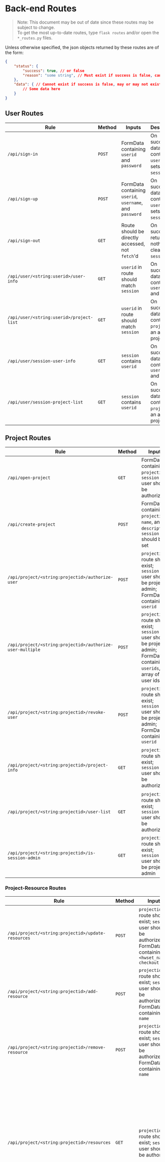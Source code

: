 # Back-end Routes

> Note: This document may be out of date since these routes may be subject to change.\
  To get the most up-to-date routes, type `flask routes` and/or open the `*_routes.py` files.

Unless otherwise specified, the json objects returned by these routes are of the form:

```json
{
    "status": {
        "success": true, // or false
        "reason": "some string", // Must exist if success is false, cannot exist if success is true
    },
    "data": { // Cannot exist if success is false, may or may not exist if success is true
        // Some data here
    }
}
```

## User Routes

| Rule | Method | Inputs | Description |
| ---- | ------ | ------ | ----------- |
| `/api/sign-in` | `POST` | FormData containing `userid` and `password` | On success, data contains `userid` and sets `session`. |
| `/api/sign-up` | `POST` | FormData containing `userid`, `username`, and `password` | On success, data contains `userid` and sets `session`. |
| `/api/sign-out` | `GET` | Route should be directly accessed, not `fetch`'d | On success, returns nothing and clears `session`. |
| `/api/user/<string:userid>/user-info` | `GET` | `userid` in route should match `session` | On success, data contains `username` and `userid`. |
| `/api/user/<string:userid>/project-list` | `GET` | `userid` in route should match `session` | On success, data contains `projects`, an array of project ids. |
| `/api/user/session-user-info` | `GET` | `session` contains `userid` | On success, data contains `username` and `userid`. |
| `/api/user/session-project-list` | `GET` | `session` contains `userid` | On success, data contains `projects`, an array of project ids. |

## Project Routes

| Rule | Method | Inputs | Description |
| ---- | ------ | ------ | ----------- |
| `/api/open-project` | `GET` | FormData containing `projectid`; `session` user should be authorized | On success, returns no data. |
| `/api/create-project` | `POST` | FormData containing `projectid`, `name`, and `description`; `session` should be set | On success, data contains `projectid`. |
| `/api/project/<string:projectid>/authorize-user` | `POST` | `projectid` in route should exist; `session` user should be project's admin; FormData containing `userid` | On success, returns no data. |
| `/api/project/<string:projectid>/authorize-user-multiple` | `POST` | `projectid` in route should exist; `session` user should be project's admin; FormData containing `userids`, an array of user ids | On success, returns no data. |
| `/api/project/<string:projectid>/revoke-user` | `POST` | `projectid` in route should exist; `session` user should be project's admin; FormData containing `userid` | On success, returns no data. |
| `/api/project/<string:projectid>/project-info` | `GET` | `projectid` in route should exist; `session` user should be authorized | On success, data contains `name`, `projectid`, and `description`. |
| `/api/project/<string:projectid>/user-list` | `GET` | `projectid` in route should exist; `session` user should be authorized | On success, data contains `users`, an array of user ids. |
| `/api/project/<string:projectid>/is-session-admin` | `GET` | `projectid` in route should exist; `session` user should be project's admin | On success, data contains `isAdmin` always true. |

### Project-Resource Routes

| Rule | Method | Inputs | Description |
| ---- | ------ | ------ | ----------- |
| `/api/project/<string:projectid>/update-resources` | `POST` | `projectid` in route should exist; `session` user should be authorized; FormData containing `<hwset_name>-checkout` | On success, return no data. |
| `/api/project/<string:projectid>/add-resource` | `POST` | `projectid` in route should exist; `session` user should be authorized; FormData containing `name` | On success, returns no data. |
| `/api/project/<string:projectid>/remove-resource` | `POST` | `projectid` in route should exist; `session` user should be authorized; FormData containing `name` | On success, returns no data. |
| `/api/project/<string:projectid>/resources` | `GET` | `projectid` in route should exist; `session` user should be authorized  | On success, data contains `resources`, an array containing objects. These objects contain `name`, <br>if resource exists: `availability`, `checkedOut`, and `unused` (if `checkedOut` is 0), <br>if resource does not exist: `noSuchObject` always true. |

## Resource Routes

| Rule | Method | Inputs | Description |
| ---- | ------ | ------ | ----------- |
| `/api/resource/<string:hwset_name>/resource-info` | `GET` | `hwset_name` in route should exist | On success, data contains `name`, `capacity`, and `availability`. |
| `/api/resource/resource-info` | `GET` | None | On success, data contains `resources`, an array containing objects. These objects contain `name`, `capacity`, and `availability`. |

## Test Routes

| Rule | Method | Inputs | Description |
| ---- | ------ | ------ | ----------- |
| `/` | `GET` | None | On success, returns the string "Hello, World!". |
| `/api/get-test` | `GET` | None | On success, returns `{"string": "This is a string from the api.}`. |
| `/api/post-test` | `GET` | None | On success, returns an HTML form. |
| `/api/post-test` | `POST` | Optional FormData containing `string` | On success, returns either `{"response": "No string was sent."}` or `{"response": "This is your string: \"<string>\""}` where `<string>` is from FormData. |
